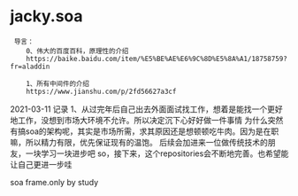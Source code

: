 # jacky.soa
     导言：
		0、伟大的百度百科，原理性的介绍
		https://baike.baidu.com/item/%E5%BE%AE%E6%9C%8D%E5%8A%A1/18758759?fr=aladdin
		
		1、所有中间件的介绍
		https://www.jianshu.com/p/2fd56627a3cf
		
2021-03-11 记录
     1、从过完年后自己出去外面面试找工作，想着是能找一个更好地工作，没想到市场大环境不允许。所以决定沉下心好好做一件事情
为什么突然有搞soa的架构呢，其实是市场所需，求其原因还是想顿顿吃牛肉。因为是在职嘛，所以精力有限，优先保证现有的温饱。
后续会加进来一位做传统技术的朋友，一块学习一块进步吧
so，接下来，这个repositories会不断地完善。也希望能让自己更进一步哇


soa frame.only by study
